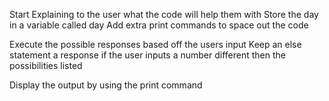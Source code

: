 Start
Explaining to the user what the code will help them with
Store the day in a variable called day
Add extra print commands to space out the code

Execute the possible responses based off the users input
Keep an else statement a response if the user inputs a number different then the possibilities listed 

Display the output by using the print command 
